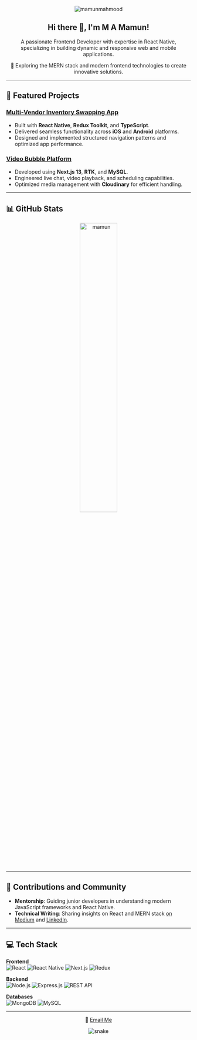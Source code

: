 <p align="center">
  <img src="https://komarev.com/ghpvc/?username=thernguy&label=Profile%20views&color=0e75b6&style=flat" alt="mamunmahmood" />
</p>

<h2 align="center">Hi there 👋, I'm M A Mamun!</h2>
<p align="center">A passionate Frontend Developer with expertise in React Native, specializing in building dynamic and responsive web and mobile applications.</p>
<p align="center">🌟 Exploring the MERN stack and modern frontend technologies to create innovative solutions.</p>

---

## 🚀 Featured Projects

### [Multi-Vendor Inventory Swapping App](https://www.canva.com/design/DAGbITrah1w/UHZu3SrGhSI7MB-Zzy1Zkg/view?utm_content=DAGbITrah1w&utm_campaign=designshare&utm_medium=link2&utm_source=uniquelinks&utlId=h1119309d8c)
- Built with **React Native**, **Redux Toolkit**, and **TypeScript**.
- Delivered seamless functionality across **iOS** and **Android** platforms.
- Designed and implemented structured navigation patterns and optimized app performance.

### [Video Bubble Platform](https://completegreet.com)
- Developed using **Next.js 13**, **RTK**, and **MySQL**.
- Engineered live chat, video playback, and scheduling capabilities.
- Optimized media management with **Cloudinary** for efficient handling.

---

## 📊 GitHub Stats

<p align="center">
  <img width="45%" src="https://github-readme-stats.vercel.app/api?username=thernguy&show_icons=true&locale=en" alt="mamun" />
</p>

---

## 🌟 Contributions and Community
- **Mentorship**: Guiding junior developers in understanding modern JavaScript frameworks and React Native.
- **Technical Writing**: Sharing insights on React and MERN stack [on Medium](https://mamun1999.medium.com/) and [LinkedIn](https://www.linkedin.com/in/mamunmahmood/).

---

## 💻 Tech Stack

**Frontend**  
![React](https://img.shields.io/badge/React-61DAFB?style=for-the-badge&logo=react&logoColor=black)
![React Native](https://img.shields.io/badge/React%20Native-61DAFB?style=for-the-badge&logo=react&logoColor=black)
![Next.js](https://img.shields.io/badge/Next.js-000000?style=for-the-badge&logo=nextdotjs&logoColor=white)
![Redux](https://img.shields.io/badge/Redux-764ABC?style=for-the-badge&logo=redux&logoColor=white)

**Backend**  
![Node.js](https://img.shields.io/badge/Node.js-339933?style=for-the-badge&logo=nodedotjs&logoColor=white)
![Express.js](https://img.shields.io/badge/Express.js-000000?style=for-the-badge&logo=express&logoColor=white)
![REST API](https://img.shields.io/badge/REST_API-1E90FF?style=for-the-badge&logo=rest&logoColor=white)

**Databases**  
![MongoDB](https://img.shields.io/badge/MongoDB-4DB33D?style=for-the-badge&logo=mongodb&logoColor=white)
![MySQL](https://img.shields.io/badge/MySQL-4479A1?style=for-the-badge&logo=mysql&logoColor=white)

---

<p align="center">💬 <a href="mailto:mamun1999@gmail.com">Email Me</a></p>
<p align="center">
  <img src="https://github.com/thernguy/thernguy/raw/output/github-contribution-grid-snake.svg" alt="snake" />
</p>
